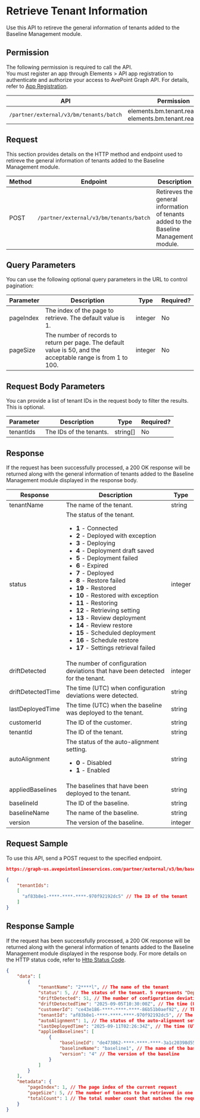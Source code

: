 # Retrieve Tenant Information

Use this API to retireve the general information of tenants added to the Baseline Management module.

## Permission  

The following permission is required to call the API.  
You must register an app through Elements > API app registration to authenticate and authorize your access to AvePoint Graph API. For details, refer to [App Registration](../register-app.md).  

| API  | Permission  |
|-----------|--------|
| `/partner/external/v3/bm/tenants/batch` | elements.bm.tenant.read.all or elements.bm.tenant.readwrite.all |  

## Request

This section provides details on the HTTP method and endpoint used to retireve the general information of tenants added to the Baseline Management module.

| Method | Endpoint | Description |
| --- | --- | --- |
| POST | `/partner/external/v3/bm/tenants/batch` | Retireves the general information of tenants added to the Baseline Management module. |

## Query Parameters

You can use the following optional query parameters in the URL to control pagination:

|Parameter|Description | Type|Required?|
|---|---|---|---|
|pageIndex|The index of the page to retrieve. The default value is 1. |integer|No|
|pageSize|The number of records to return per page. The default value is 50, and the acceptable range is from 1 to 100.|integer|No|

## Request Body Parameters

You can provide a list of tenant IDs in the request body to filter the results. This is optional.

|Parameter|Description | Type|Required?|
|---|---|---|---|
|tenantIds|The IDs of the tenants. |string[] |No|

## Response

If the request has been successfully processed, a 200 OK response will be returned along with the general information of tenants added to the Baseline Management module  displayed in the response body.

| Response | Description | Type |
| --- | --- | --- |
| tenantName | The name of the tenant. | string |
| status | The status of the tenant.<ul><li>**1** - Connected</li><li>**2** - Deployed with exception</li><li>**3** - Deploying</li><li>**4** - Deployment draft saved</li><li>**5** - Deployment failed </li><li>**6** - Expired</li><li>**7** - Deployed </li><li>**8** - Restore failed </li><li>**19** - Restored</li><li>**10** - Restored with exception</li><li>**11** - Restoring</li><li>**12** - Retrieving setting</li><li>**13** - Review deployment</li><li>**14** - Review restore</li><li>**15** - Scheduled deployment </li><li>**16** - Schedule restore</li><li>**17** - Settings retrieval failed</li></ul> | integer |
| driftDetected | The number of configuration deviations that have been detected for the tenant. | integer |
| driftDetectedTime | The time (UTC) when configuration deviations were detected. | string |
| lastDeployedTime | The time (UTC) when the baseline was deployed to the tenant. | string |
| customerId | The ID of the customer. | string |
| tenantId | The ID of the tenant. | string |
| autoAlignment | The status of the auto-alignment setting. <ul><li>**0** - Disabled</li><li>**1** - Enabled</li></ul>| string |
| appliedBaselines | The baselines that have been deployed to the tenant.| string |
| baselineId | The ID of the baseline.| string |
| baselineName | The name of the baseline.| string |
| version | The version of the baseline.| integer |

## Request Sample

To use this API, send a POST request to the specified endpoint.

```json
https://graph-us.avepointonlineservices.com/partner/external/v3/bm/baselines/batch?pageIndex=1&pageSize=50

{
    "tenantIds": 
    [
      "af83b8e1-****-****-****-970f92192dc5" // The ID of the tenant
    ]
}
```

## Response Sample  

If the request has been successfully processed, a 200 OK response will be returned along with the general information of tenants added to the Baseline Management module displayed in the response body. For more details on the HTTP status code, refer to [Http Status Code](../Use-AvePoint-Graph-API.md#http-status-code).

```json
{
    "data": [
        {
            "tenantName": "2****l", // The name of the tenant
            "status": 5, // The status of the tenant. 5 represents "Deployment failed"
            "driftDetected": 51, // The number of configuration deviations that have been detected for the tenant
            "driftDetectedTime": "2025-09-05T10:30:00Z", // The time (UTC) when configuration deviations were detected
            "customerId": "ce43e186-****-****-****-86b51b0aef92", // The ID of the customer
            "tenantId": "af83b8e1-****-****-****-970f92192dc5", // The ID of the tenant
            "autoAlignment": 1, // The status of the auto-alignment setting. 1 represents "Enabled"
            "lastDeployedTime": "2025-09-11T02:26:34Z", // The time (UTC) when the baseline was deployed to the tenant
            "appliedBaselines": [
                {
                    "baselineId": "de473862-****-****-****-3a1c20398d55", // The ID of the baseline
                    "baselineName": "baseline1", // The name of the baseline
                    "version": "4" // The version of the baseline
                }
            ]
        }
    ],
    "metadata": {
        "pageIndex": 1, // The page index of the current request
        "pageSize": 5, // The number of tenants to be retrieved in one request
        "totalCount": 1 // The total number count that matches the request
    }
}